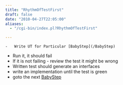 ```yaml
---
title: "RhythmOfTestFirst"
draft: false
date: "2010-04-27T22:05:00"
aliases:
  - "/cgi-bin/index.pl?RhythmOfTestFirst"

---
```

    -   Write UT for Particular [BabyStep](/BabyStep)
-   Run it, it should fail
-   If it is not failing - review the test it might be wrong
-   Written test should generate an interfaces
-   write an implementation until the test is green
-   goto the next [BabyStep](/BabyStep)

